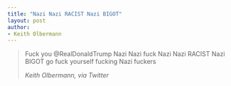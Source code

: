 ```yaml
---
title: "Nazi Nazi RACIST Nazi BIGOT"
layout: post
author:
- Keith Olbermann
---
```


> Fuck you @RealDonaldTrump Nazi Nazi fuck Nazi Nazi RACIST Nazi BIGOT go fuck yourself fucking Nazi fuckers
>
> <cite>Keith Olbermann, via Twitter</cite>
